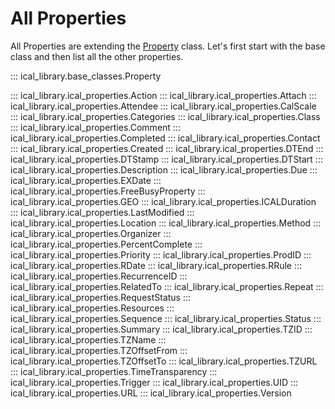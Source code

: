 # All Properties

All Properties are extending the [Property](ical_library.base_classes.Property) class. Let's first start with the base class and then list all the other properties.

::: ical_library.base_classes.Property

::: ical_library.ical_properties.Action
::: ical_library.ical_properties.Attach
::: ical_library.ical_properties.Attendee
::: ical_library.ical_properties.CalScale
::: ical_library.ical_properties.Categories
::: ical_library.ical_properties.Class
::: ical_library.ical_properties.Comment
::: ical_library.ical_properties.Completed
::: ical_library.ical_properties.Contact
::: ical_library.ical_properties.Created
::: ical_library.ical_properties.DTEnd
::: ical_library.ical_properties.DTStamp
::: ical_library.ical_properties.DTStart
::: ical_library.ical_properties.Description
::: ical_library.ical_properties.Due
::: ical_library.ical_properties.EXDate
::: ical_library.ical_properties.FreeBusyProperty
::: ical_library.ical_properties.GEO
::: ical_library.ical_properties.ICALDuration
::: ical_library.ical_properties.LastModified
::: ical_library.ical_properties.Location
::: ical_library.ical_properties.Method
::: ical_library.ical_properties.Organizer
::: ical_library.ical_properties.PercentComplete
::: ical_library.ical_properties.Priority
::: ical_library.ical_properties.ProdID
::: ical_library.ical_properties.RDate
::: ical_library.ical_properties.RRule
::: ical_library.ical_properties.RecurrenceID
::: ical_library.ical_properties.RelatedTo
::: ical_library.ical_properties.Repeat
::: ical_library.ical_properties.RequestStatus
::: ical_library.ical_properties.Resources
::: ical_library.ical_properties.Sequence
::: ical_library.ical_properties.Status
::: ical_library.ical_properties.Summary
::: ical_library.ical_properties.TZID
::: ical_library.ical_properties.TZName
::: ical_library.ical_properties.TZOffsetFrom
::: ical_library.ical_properties.TZOffsetTo
::: ical_library.ical_properties.TZURL
::: ical_library.ical_properties.TimeTransparency
::: ical_library.ical_properties.Trigger
::: ical_library.ical_properties.UID
::: ical_library.ical_properties.URL
::: ical_library.ical_properties.Version
